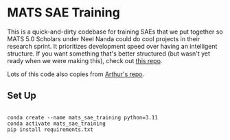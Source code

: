 # MATS SAE Training
This is a quick-and-dirty codebase for training SAEs that we put together
so MATS 5.0 Scholars under Neel Nanda could do cool projects in their research sprint.
It prioritizes development speed over having an intelligent structure.
If you want something that's better structured (but wasn't yet ready when we were making this), check out [this repo](https://github.com/ai-safety-foundation/sparse_autoencoder).

Lots of this code also copies from [Arthur's repo](https://github.com/ArthurConmy/sae).

## Set Up

```

conda create --name mats_sae_training python=3.11
conda activate mats_sae_training
pip install requirements.txt

```